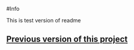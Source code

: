 #Info

This is test version of readme

## [Previous version of this project](https://mgelios.pythonanywhere.com)


